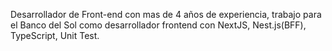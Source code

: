 Desarrollador de Front-end con mas de 4 años de experiencia, trabajo para el Banco del Sol como desarrollador frontend con NextJS, Nest.js(BFF), TypeScript, Unit Test.
